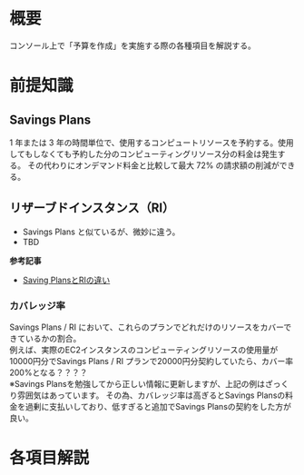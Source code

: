 # 概要
コンソール上で「予算を作成」を実施する際の各種項目を解説する。

# 前提知識
## Savings Plans
1 年または 3 年の時間単位で、使用するコンピュートリソースを予約する。使用してもしなくても予約した分のコンピューティングリソース分の料金は発生する。
その代わりにオンデマンド料金と比較して最大 72% の請求額の削減ができる。

## リザーブドインスタンス（RI）
- Savings Plans と似ているが、微妙に違う。  
- TBD  

**参考記事**  
- [Saving PlansとRIの違い](https://cloudnavi.nhn-techorus.com/archives/1738)

### カバレッジ率
Savings Plans / RI において、これらのプランでどれだけのリソースをカバーできているかの割合。  
例えば、実際のEC2インスタンスのコンピューティングリソースの使用量が10000円分でSavings Plans / RI プランで20000円分契約していたら、カバー率200%となる？？？？  
※Savings Plansを勉強してから正しい情報に更新しますが、上記の例はざっくり雰囲気はあっています。
その為、カバレッジ率は高ぎるとSavings Plansの料金を過剰に支払いしており、低すぎると追加でSavings Plansの契約をした方が良い。 

# 各項目解説
